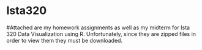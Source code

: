 # Ista320

#Attached are my homework assignments as well as my midterm for Ista 320 Data Visualization using R. Unfortunately, since they are zipped files in order to view
them they must be downloaded.
